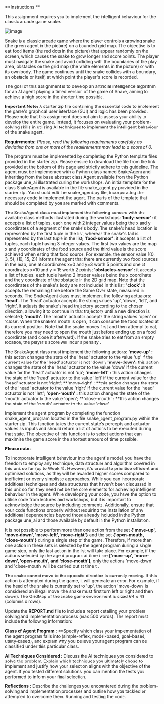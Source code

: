 **Instructions **

This assignment requires you to implement the intelligent behaviour for the classic arcade game snake.

![image](https://github.com/user-attachments/assets/b41f946a-41e3-4b4e-ad9d-51a16f410963)


Snake is a classic arcade game where the player controls a growing snake (the green agent in the picture) on a bounded grid map. The objective is to eat food items (the red dots in the picture) that appear randomly on the screen, which causes the snake to grow longer and score points. The player must navigate the snake and avoid colliding with the boundaries of the play area, obstacles on the grid map (the white elements in the picture) or with its own body. The game continues until the snake collides with a boundary, an obstacle or itself, at which point the player's score is recorded. 

The goal of this assignment is to develop an artificial intelligence algorithm for an AI agent playing a timed version of the game of Snake, aiming to achieve a high score in the shorter time possible.

**Important Note:** A starter zip file containing the essential code to implement the game's graphical user interface (GUI) and logic has been provided. Please note that this assignment does not aim to assess your ability to develop the entire game. Instead, it focuses on evaluating your problem-solving skills in utilising AI techniques to implement the intelligent behaviour of the snake agent.

**Requirements:**
_Please, read the following requirements carefully as deviating from one or more of the requirements may lead to a score of 0._

The program must be implemented by completing the Python template files provided in the starter zip. Please ensure to download the file from the link provided at the bottom of this page and strictly adhere to this guideline.
The agent must be implemented with a Python class named SnakeAgent and inheriting from the base abstract class Agent available from the Python package une_ai illustrated during the workshops. An initial template for the class SnakeAgent is available in the file snake_agent.py provided in the starter zip. You should edit the snake_agent.py file, incorporating the necessary code to implement the agent. The parts of the template that should be completed by you are marked with comments.

The SnakeAgent class must implement the following sensors with the available class methods illustrated during the workshops:
**'body-sensor':** it accepts a list of tuples, each one with 2 integer values being the x and y coordinates of a segment of the snake's body. The snake's head location is represented by the first tuple in the list, whereas the snake's tail is represented by the last tuple in the list;
**'food-sensor'**: it accepts a list of tuples, each tuple having 3 integer values. The first two values are the map x and y coordinates of the food source and the third value is the score achieved when eating that food source. For example, the sensor value [(0, 3, 5), (10, 15, 2)] informs the agent that there are currently two food sources in the map, one at coordinates x=0 and y=3 worth 5 points and one at coordinates x=10 and y = 15 worth 2 points;
**'obstacles-sensor':** it accepts a list of tuples, each tuple having 2 integer values being the x coordinate and the y coordinate of the obstacle in the 2D grid map. Note that the coordinates of the snake's body are not included in this list;
**'clock':** it accepts the remaining time before the Game Over state, measured in seconds.
The SnakeAgent class must implement the following actuators:
**'head'.** The 'head' actuator accepts the string values 'up', 'down', 'left', and 'right'. It adjusts the snake's head trajectory according to the chosen direction, allowing it to continue in that trajectory until a new direction is selected;
**'mouth'.** The 'mouth' actuator accepts the string values 'open' or 'close'. When the snake's mouth is open, it can consume the food located at its current position. Note that the snake moves first and then attempt to eat, therefore you may need to open the mouth just before ending up on a food coordinate (and close it afterward). If the snake tries to eat from an empty location, the player's score will incur a penalty .

The SnakeAgent class must implement the following actions:
**'move-up' :** this action changes the state of the 'head' actuator to the value 'up' if the current value for the 'head' actuator is not 'down';
**'move-down':**  this action changes the state of the 'head' actuator to the value 'down' if the current value for the 'head' actuator is not 'up';
**'move-left' :** this action changes the state of the 'head' actuator to the value 'left' if the current value for the 'head' actuator is not 'right';
**'move-right' : **this action changes the state of the 'head' actuator to the value 'right' if the current value for the 'head' actuator is not 'left';
**'open-mouth' :** this action changes the state of the 'mouth' actuator to the value 'open';
**'close-mouth' : **this action changes the state of the 'mouth' actuator to the value 'close'.

Implement the agent program by completing the function snake_agent_program  located in the file snake_agent_program.py within the starter zip. This function takes the current state's percepts and actuator values as inputs and should return a list of actions to be executed during that state. The objective of this function is to select actions that can maximise the game score in the shortest amount of time possible.

**Please note:**

To incorporate intelligent behaviour into the agent's model, you have the freedom to employ any technique, data structure and algorithm covered in this unit so far (up to Week 4). However, it's crucial to prioritise efficient and optimised solutions, as they will be awarded higher scores compared to inefficient or overly simplistic approaches. While you can incorporate additional techniques and data structures that haven't been discussed in this unit so far, they need not be the core elements for achieving intelligent behaviour in the agent. While developing your code, you have the option to utilise code from lectures and workshops, but it is important to acknowledge the source by including comments. Additionally, ensure that your code functions properly without requiring the installation of any additional dependencies beyond those already included in the Python package une_ai and those available by default in the Python installation.

It is not possible to perform more than one action from the set **{'move-up', 'move-down', 'move-left', 'move-right'}** and the set **{'open-mouth', 'close-mouth'}** during a single step of the game. Therefore, if more than one action in these sets is selected by the agent program during a single game step, only the last action in the list will take place. For example, if the actions selected by the agent program at time t are **['move-up', 'move-down', 'open-mouth', and 'close-mouth']**, only the actions 'move-down' and 'close-mouth' will be carried out at time t .

The snake cannot move to the opposite direction is currently moving. If this action is attempted during the game, it will generate an error. For example, if the head of the snake is currently set to 'up', the action 'move-down' is considered an illegal move (the snake must first turn left or right and then down). 
The GridMap of the snake game environment is sized 64 x 48 (columns x rows).

Update the **REPORT.md** file to include a report detailing your problem solving and implementation process (max 500 words). The report must include the following information: 

**Class of Agent Program** : **Specify which class your implementation of the agent program falls into (simple-reflex, model-based, goal-based, utility-based), and explain why you believe your agent program can be classified under this particular class. 

**AI Techniques Considered :** Discuss the AI techniques you considered to solve the problem. Explain which techniques you ultimately chose to implement and justify how your selection aligns with the objective of the agent. If you tested different solutions, you can mention the tests you performed to inform your final selection.

**Reflections :** Describe the challenges you encountered during the problem-solving and implementation processes and outline how you tackled or attempted to overcome them. 
Running and testing the code.
